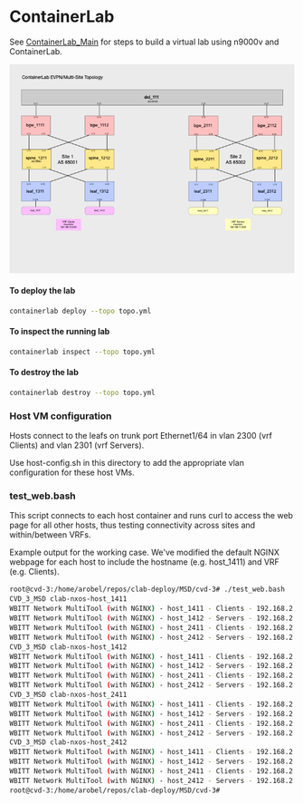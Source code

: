 # ContainerLab

See [ContainerLab_Main](/docs/containerlab/ContainerLab_Main.md) for steps to build a virtual lab using n9000v and ContainerLab.

![ContainerLab Topology](./images/ContainerLab_Topology.png)


#### To deploy the lab
```bash
containerlab deploy --topo topo.yml
```

#### To inspect the running lab
```bash
containerlab inspect --topo topo.yml
```

#### To destroy the lab
```bash
containerlab destroy --topo topo.yml
```

### Host VM configuration

Hosts connect to the leafs on trunk port Ethernet1/64 in vlan 2300 (vrf Clients) and vlan 2301 (vrf Servers).

Use host-config.sh in this directory to add the appropriate vlan configuration for these host VMs.


### test_web.bash

This script connects to each host container and runs curl to access the web page for all other hosts, thus testing connectivity across sites and within/between VRFs.

Example output for the working case.  We've modified the default NGINX webpage for each host to include the hostname (e.g. host_1411) and VRF (e.g. Clients).

```bash
root@cvd-3:/home/arobel/repos/clab-deploy/MSD/cvd-3# ./test_web.bash 
CVD_3_MSD clab-nxos-host_1411
WBITT Network MultiTool (with NGINX) - host_1411 - Clients - 192.168.2.201 - HTTP: 80 , HTTPS: 443 . (Formerly praqma/network-multitool)
WBITT Network MultiTool (with NGINX) - host_1412 - Servers - 192.168.2.202 - HTTP: 80 , HTTPS: 443 . (Formerly praqma/network-multitool)
WBITT Network MultiTool (with NGINX) - host_2411 - Clients - 192.168.2.203 - HTTP: 80 , HTTPS: 443 . (Formerly praqma/network-multitool)
WBITT Network MultiTool (with NGINX) - host_2412 - Servers - 192.168.2.204 - HTTP: 80 , HTTPS: 443 . (Formerly praqma/network-multitool)
CVD_3_MSD clab-nxos-host_1412
WBITT Network MultiTool (with NGINX) - host_1411 - Clients - 192.168.2.201 - HTTP: 80 , HTTPS: 443 . (Formerly praqma/network-multitool)
WBITT Network MultiTool (with NGINX) - host_1412 - Servers - 192.168.2.202 - HTTP: 80 , HTTPS: 443 . (Formerly praqma/network-multitool)
WBITT Network MultiTool (with NGINX) - host_2411 - Clients - 192.168.2.203 - HTTP: 80 , HTTPS: 443 . (Formerly praqma/network-multitool)
WBITT Network MultiTool (with NGINX) - host_2412 - Servers - 192.168.2.204 - HTTP: 80 , HTTPS: 443 . (Formerly praqma/network-multitool)
CVD_3_MSD clab-nxos-host_2411
WBITT Network MultiTool (with NGINX) - host_1411 - Clients - 192.168.2.201 - HTTP: 80 , HTTPS: 443 . (Formerly praqma/network-multitool)
WBITT Network MultiTool (with NGINX) - host_1412 - Servers - 192.168.2.202 - HTTP: 80 , HTTPS: 443 . (Formerly praqma/network-multitool)
WBITT Network MultiTool (with NGINX) - host_2411 - Clients - 192.168.2.203 - HTTP: 80 , HTTPS: 443 . (Formerly praqma/network-multitool)
WBITT Network MultiTool (with NGINX) - host_2412 - Servers - 192.168.2.204 - HTTP: 80 , HTTPS: 443 . (Formerly praqma/network-multitool)
CVD_3_MSD clab-nxos-host_2412
WBITT Network MultiTool (with NGINX) - host_1411 - Clients - 192.168.2.201 - HTTP: 80 , HTTPS: 443 . (Formerly praqma/network-multitool)
WBITT Network MultiTool (with NGINX) - host_1412 - Servers - 192.168.2.202 - HTTP: 80 , HTTPS: 443 . (Formerly praqma/network-multitool)
WBITT Network MultiTool (with NGINX) - host_2411 - Clients - 192.168.2.203 - HTTP: 80 , HTTPS: 443 . (Formerly praqma/network-multitool)
WBITT Network MultiTool (with NGINX) - host_2412 - Servers - 192.168.2.204 - HTTP: 80 , HTTPS: 443 . (Formerly praqma/network-multitool)
root@cvd-3:/home/arobel/repos/clab-deploy/MSD/cvd-3# 
```

